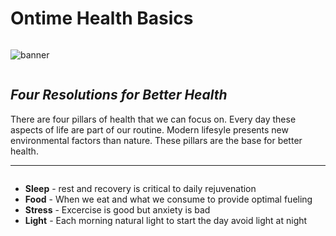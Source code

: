 # Ontime Health Basics
```

```

![banner](https://firebasestorage.googleapis.com/v0/b/cbi-ontime-dev.appspot.com/o/articles%2Fontime_basics%2Fontime_basics_banner.png?alt=media&token=4b408437-30a9-4ee1-b14e-c92e1bd1bb94)
```

```

## _Four Resolutions for Better Health_


There are four pillars of health that we can focus on. Every day these aspects of life are part of our routine.
Modern lifesyle presents new environmental factors than nature. These pillars are the base for better health.  


__________________________________________________________________________________________
```

```
 - **Sleep** - rest and recovery is critical to daily rejuvenation
 - **Food**  - When we eat and what we consume to provide optimal fueling
 - **Stress** - Excercise is good but anxiety is bad
 - **Light** -  Each morning natural light to start the day avoid light at night
